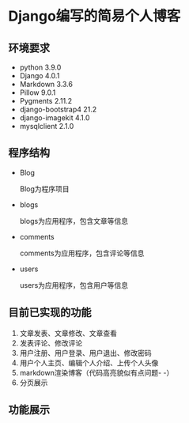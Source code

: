 # Django编写的简易个人博客

## 环境要求

- python 3.9.0
- Django 4.0.1
- Markdown 3.3.6
- Pillow 9.0.1
- Pygments 2.11.2
- django-bootstrap4 21.2
- django-imagekit 4.1.0
- mysqlclient 2.1.0

## 程序结构

- Blog

  Blog为程序项目

- blogs

  blogs为应用程序，包含文章等信息

- comments

  comments为应用程序，包含评论等信息

- users

  users为应用程序，包含用户等信息

## 目前已实现的功能

1. 文章发表、文章修改、文章查看
2. 发表评论、修改评论
3. 用户注册、用户登录、用户退出、修改密码
4. 用户个人主页、编辑个人介绍、上传个人头像
5. markdown渲染博客（代码高亮貌似有点问题- -）
6. 分页展示

## 功能展示

